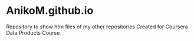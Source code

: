 # AnikoM.github.io
Repository to show htm files of my other repositories
Created for Coursera Data Products Course
